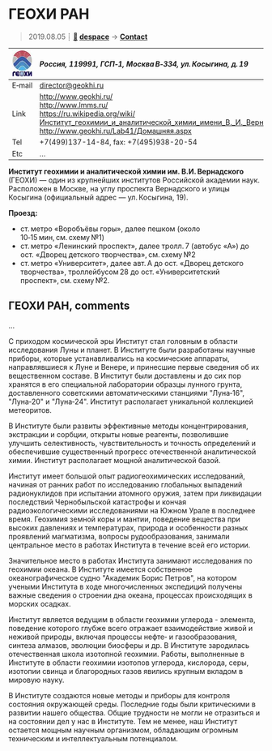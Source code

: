 # ГЕОХИ РАН
> 2019.08.05 ┊ **[🚀](../index/index.md) [despace](index.md)** → **[Contact](contact.md)**

|[![](f/contact/g/geokhi_ran_logo1_thumb.jpg)](f/contact/g/geokhi_ran_logo1.png)|*Россия, 119991, ГСП‑1, Москва В‑334, ул. Косыгина, д. 19*|
|:--|:--|
|E‑mail| <director@geokhi.ru> |
|Link| <http://www.geokhi.ru/><br> <http://www.lmms.ru/><br> <https://ru.wikipedia.org/wiki/Институт_геохимии_и_аналитической_химии_имени_В._И._Вернадского_РАН><br> <http://www.geokhi.ru/Lab41/Домашняя.aspx> |
|Tel| +7(499)137-14-84, fax: +7(495)938-20-54 |
|Etc| … |

**Институт геохимии и аналитической химии им. В.И. Вернадского** (ГЕОХИ) — один из крупнейших институтов Российской академии наук. Расположен в Москве, на углу проспекта Вернадского и улицы Косыгина (официальный адрес — ул. Косыгина, 19).

**Проезд:**

   - ст. метро «Воробъёвы горы», далее пешком (около 10‑15 мин, см. схему №1)
   - ст. метро «Ленинский проспект», далее тролл. 7 (автобус «А») до ост. «Дворец детского творчества», см. схему №2
   - ст. метро «Университет», далее авт. А до ост. «Дворец детского творчества», троллейбусом 28 до ост. «Университетский проспект», см. схему №2.


<p style="page-break-after:always"> </p>

## ГЕОХИ РАН, comments

…

С приходом космической эры Институт стал головным в области исследования Луны и планет. В Институте были разработаны научные приборы, которые устанавливались на космические аппараты, направлявшиеся к Луне и Венере, и принесшие первые сведения об их вещественном составе. В Институт были доставлены и до сих пор хранятся в его специальной лаборатории образцы лунного грунта, доставленного советскими автоматическими станциями "Луна‑16", "Луна‑20" и "Луна‑24". Институт располагает уникальной коллекцией метеоритов.

В Институте были развиты эффективные методы концентрирования, экстракции и сорбции, открыты новые реагенты, позволившие улучшить селективность, чувствительность и точность определений и обеспечившие существенный прогресс отечественной аналитической химии. Институт располагает мощной аналитической базой.

Институт имеет большой опыт радиогеохимических исследований, начиная от ранних работ по исследованию глобальных выпадений радионуклидов при испытании атомного оружия, затем при ликвидации последствий Чернобыльской катастрофы и кончая радиоэкологическими исследованиями на Южном Урале в последнее время. 
Геохимия земной коры и мантии, поведение вещества при высоких давлениях и температурах, природа и особенности разных проявлений магматизма, вопросы рудообразования, занимали центральное место в работах Института в течение всей его истории.

Значительное место в работах Института занимают исследования по геохимии океана. В Институте имеется собственное океанографическое судно "Академик Борис Петров", на котором учеными Института в ходе многочисленных экспедиций получены важные сведения о строении дна океана, процессах происходящих в морских осадках.

Институт является ведущим в области геохимии углерода - элемента, поведение которого глубже всего отражает взаимодействие живой и неживой природы, включая процессы нефте‑ и газообразования, синтеза алмазов, эволюции биосферы и др. В Институте зародилась отечественная школа изотопной геохимии. Работы, выполненные в Институте в области геохимии изотопов углерода, кислорода, серы, изотопии свинца и благородных газов явились крупным вкладом в мировую науку.

В Институте создаются новые методы и приборы для контроля состояния окружающей среды. Последние годы были критическими в развитии нашего общества. Общие трудности не могли не отразиться и на состоянии дел у нас в Институте. Тем не менее, наш Институт остается мощным научным организмом, обладающим огромным техническим и интеллектуальным потенциалом.
